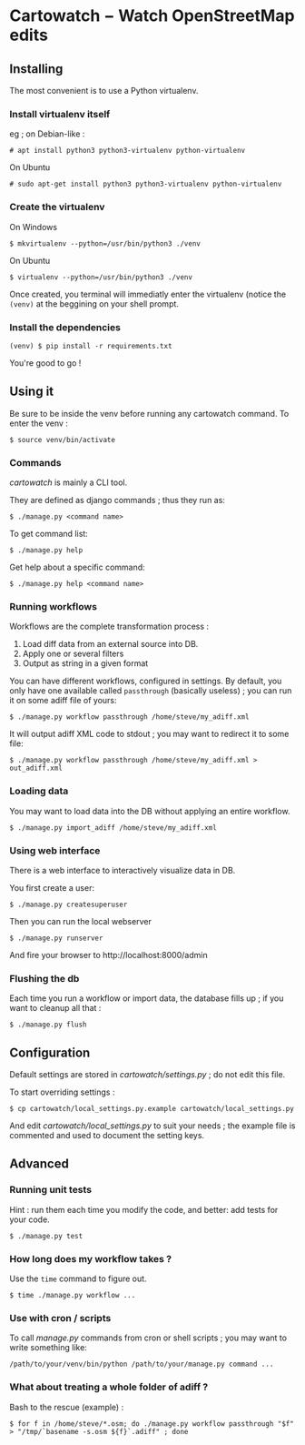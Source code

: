 Cartowatch − Watch OpenStreetMap edits
======================================

Installing
----------

The most convenient is to use a Python virtualenv.

### Install virtualenv itself

eg ; on Debian-like :

    # apt install python3 python3-virtualenv python-virtualenv

On Ubuntu

    # sudo apt-get install python3 python3-virtualenv python-virtualenv

### Create the virtualenv
On Windows

    $ mkvirtualenv --python=/usr/bin/python3 ./venv

On Ubuntu

    $ virtualenv --python=/usr/bin/python3 ./venv


Once created, you terminal will immediatly enter the virtualenv (notice the
`(venv)` at the beggining on your shell prompt.

### Install the dependencies

    (venv) $ pip install -r requirements.txt


You're good to go !


Using it
--------

Be sure to be inside the venv before running any cartowatch command. To enter
the venv :

    $ source venv/bin/activate

### Commands

*cartowatch* is mainly a CLI tool.

They are defined as django commands ; thus they run as:

    $ ./manage.py <command name>

To get command list:

    $ ./manage.py help

Get help about a specific command:

    $ ./manage.py help <command name>

### Running workflows

Workflows are the complete transformation process :

1. Load diff data from an external source into DB.
2. Apply one or several filters
3. Output as string in a given format

You can have different workflows, configured in settings. By default, you only
have one available called `passthrough` (basically useless) ; you can run it on
some adiff file of yours:

    $ ./manage.py workflow passthrough /home/steve/my_adiff.xml

It will output adiff XML code to stdout ; you may want to redirect it to some
file:

    $ ./manage.py workflow passthrough /home/steve/my_adiff.xml > out_adiff.xml


### Loading data

You may want to load data into the DB without applying an entire workflow.

    $ ./manage.py import_adiff /home/steve/my_adiff.xml


### Using web interface

There is a web interface to interactively visualize data in DB.

You first create a user:

    $ ./manage.py createsuperuser

Then you can run the local webserver


    $ ./manage.py runserver


And fire your browser to http://localhost:8000/admin

### Flushing the db

Each time you run a workflow or import data, the database fills up ; if you
want to cleanup all that :

    $ ./manage.py flush


Configuration
-------------

Default settings are stored in *cartowatch/settings.py* ; do not edit this
file.

To start overriding settings :

    $ cp cartowatch/local_settings.py.example cartowatch/local_settings.py

And edit *cartowatch/local_settings.py* to suit your needs ; the example file
is commented and used to document the setting keys.

Advanced
--------

### Running unit tests

Hint : run them each time you modify the code, and better: add tests for your
code.

    $ ./manage.py test

### How long does my workflow takes ?

Use the `time` command to figure out.

    $ time ./manage.py workflow ...

### Use with cron / scripts

To call *manage.py* commands from cron or shell scripts ; you may want to write
something like:

    /path/to/your/venv/bin/python /path/to/your/manage.py command ...

### What about treating a whole folder of adiff ?

Bash to the rescue (example) :

    $ for f in /home/steve/*.osm; do ./manage.py workflow passthrough "$f" > "/tmp/`basename -s.osm ${f}`.adiff" ; done
